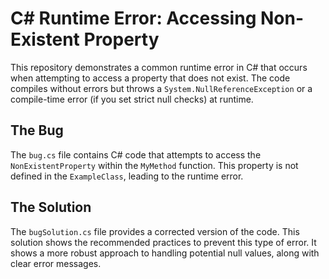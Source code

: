 # C# Runtime Error: Accessing Non-Existent Property

This repository demonstrates a common runtime error in C# that occurs when attempting to access a property that does not exist. The code compiles without errors but throws a `System.NullReferenceException` or a compile-time error (if you set strict null checks) at runtime.

## The Bug

The `bug.cs` file contains C# code that attempts to access the `NonExistentProperty` within the `MyMethod` function. This property is not defined in the `ExampleClass`, leading to the runtime error.

## The Solution

The `bugSolution.cs` file provides a corrected version of the code. This solution shows the recommended practices to prevent this type of error.  It shows a more robust approach to handling potential null values, along with clear error messages.